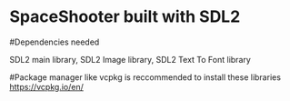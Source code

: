 # SpaceShooter built with SDL2

#Dependencies needed

SDL2 main library, SDL2 Image library,  SDL2 Text To Font library

#Package manager like vcpkg is reccommended to install these libraries
https://vcpkg.io/en/
